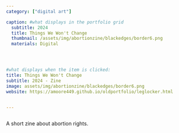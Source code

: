 ```yaml
---
category: ["digital art"]

caption: #what displays in the portfolio grid
  subtitle: 2024
  title: Things We Won't Change 
  thumbnail: /assets/img/abortionzine/blackedges/border6.png
  materials: Digital




#what displays when the item is clicked:
title: Things We Won't Change
subtitle: 2024 - Zine
image: assets/img/abortionzine/blackedges/border6.png
website: https://amoore449.github.io/oldportfolio/leglocker.html 


---
```

<div class="row padded">
 <div class="col-md-12 col-sm-12 ">
     <img class="img-fluid d-block mx-auto" src="assets/img/abortionzine/blackedges/border1.png" alt=""/>
  </div>
   <div class="col-md-6 col-sm-6 ">
     <img class="img-fluid d-block mx-auto" src="assets/img/abortionzine/blackedges/border2.png" alt=""/>
  </div>
   <div class="col-md-6 col-sm-6 ">
     <img class="img-fluid d-block mx-auto" src="assets/img/abortionzine/blackedges/border3.png" alt=""/>
  </div>
     <div class="col-md-6 col-sm-6 ">
     <img class="img-fluid d-block mx-auto" src="assets/img/abortionzine/blackedges/border4.png" alt=""/>
  </div>
   <div class="col-md-6 col-sm-6 ">
     <img class="img-fluid d-block mx-auto" src="assets/img/abortionzine/blackedges/border5.png" alt=""/>
  </div>
     <div class="col-md-6 col-sm-6 ">
     <img class="img-fluid d-block mx-auto" src="assets/img/abortionzine/blackedges/border6.png" alt=""/>
  </div>
   <div class="col-md-6 col-sm-6 ">
     <img class="img-fluid d-block mx-auto" src="assets/img/abortionzine/blackedges/border7.png" alt=""/>
  </div>
     <div class="col-md-6 col-sm-6 ">
     <img class="img-fluid d-block mx-auto" src="assets/img/abortionzine/blackedges/border8.png" alt=""/>
  </div>
</div>

A short zine about abortion rights. 
